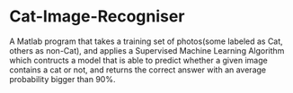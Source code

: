 # Cat-Image-Recogniser
A Matlab program that takes a training set of photos(some labeled as Cat, others as non-Cat), and applies a Supervised Machine Learning Algorithm which contructs a model that is able to predict whether a given image contains a cat or not, and returns the correct answer with an average probability bigger than 90%.
